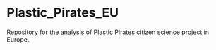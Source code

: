 # Plastic_Pirates_EU
Repository for the analysis of Plastic Pirates citizen science project in Europe.
